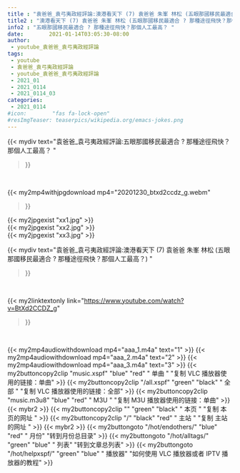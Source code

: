 ```yaml
---
title : "袁爸爸_袁弓夷政經評論:澳港看天下 (7) 袁爸爸 朱峯 林松 (五眼那國移民最適合 ? 那種途徑飛快？那個人工最高？) "
title2 : "澳港看天下 (7) 袁爸爸 朱峯 林松 (五眼那國移民最適合 ? 那種途徑飛快？那個人工最高？) "
info2 : "五眼那國移民最適合 ? 那種途徑飛快？那個人工最高？ "
date:        2021-01-14T03:05:30-08:00
author:
 - youtube_袁爸爸_袁弓夷政經評論
tags:
 - youtube
 - 袁爸爸_袁弓夷政經評論
 - youtube_袁爸爸_袁弓夷政經評論
 - 2021_01
 - 2021_0114
 - 2021_0114_03
categories:
 - 2021_0114
#icon:        "fas fa-lock-open"
#resImgTeaser: teaserpics/wikipedia.org/emacs-jokes.png
---
```


{{< mydiv text="袁爸爸_袁弓夷政經評論:五眼那國移民最適合 ? 那種途徑飛快？那個人工最高？ "
>}}
<br>


{{< my2mp4withjpgdownload mp4="20201230_btxd2ccdz_g.webm"
>}}

{{< my2jpgexist "xx1.jpg" >}}<br>
{{< my2jpgexist "xx2.jpg" >}}<br>
{{< my2jpgexist "xx3.jpg" >}}<br>



{{< mydiv text="袁爸爸_袁弓夷政經評論:澳港看天下 (7) 袁爸爸 朱峯 林松 (五眼那國移民最適合 ? 那種途徑飛快？那個人工最高？) "
>}}
<br>

{{< my2linktextonly link="https://www.youtube.com/watch?v=BtXd2CCDZ_g"
>}}


<br>

{{< my2mp4audiowithdownload mp4="aaa_1.m4a"    text="1" >}}
{{< my2mp4audiowithdownload mp4="aaa_2.m4a"    text="2" >}}
{{< my2mp4audiowithdownload mp4="aaa_3.m4a"    text="3" >}}
{{< my2buttoncopy2clip "music.xspf"        "blue"   "red"    " 单曲 "  "复制 VLC 播放器使用的链接：单曲" >}} {{< my2buttoncopy2clip "/all.xspf"         "green"  "black"  " 全部 "  "复制 VLC 播放器使用的链接：全部" >}} {{< my2buttoncopy2clip "music.m3u8"        "blue"   "red"    " M3U  "    "复制 M3U 播放器使用的链接：单曲" >}} {{< mybr2 >}} {{< my2buttoncopy2clip ""                  "green"  "black"  " 本页 "    "复制 本页的网址 " >}} {{< my2buttoncopy2clip "/"                 "black"  "red"    " 主站 "    "复制 主站的网址 " >}} {{< mybr2 >}} {{< my2buttongoto      "/hot/endothers/"   "blue"   "red"    " 月份"   "转到月份总目录" >}} {{< my2buttongoto      "/hot/alltags/"     "green"  "blue"   " 列表"   "转到文章总列表" >}} {{< my2buttongoto      "/hot/helpxspf/"    "green"  "blue"   " 播放器" "如何使用 VLC 播放器或者 IPTV 播放器的教程" >}} 
